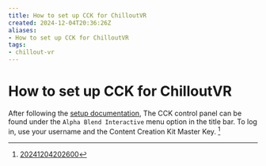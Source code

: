 ```yaml
---
title: How to set up CCK for ChilloutVR
created: 2024-12-04T20:36:26Z
aliases:
- How to set up CCK for ChilloutVR
tags:
- chillout-vr
---
```


# How to set up CCK for ChilloutVR

After following the [setup documentation](https://developers.abinteractive.net/cck/setup/), The CCK control panel can be found under the `Alpha Blend Interactive` menu option in the title bar. To log in, use your username and the Content Creation Kit Master Key. [^1]

[^1]: [20241204202600](../entries/20241204202600.md)
